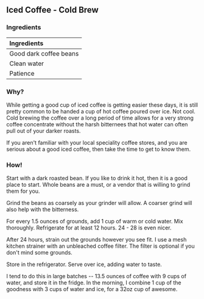 ## Iced Coffee - Cold Brew

### Ingredients

|Ingredients |
|:-----------|
| Good dark coffee beans |
| Clean water |
| Patience |

### Why?
While getting a good cup of iced coffee is getting easier these days, it is
still pretty common to be handed a cup of hot coffee poured over ice. Not cool.
Cold brewing the coffee over a long period of time allows for a very strong coffee
concentrate without the harsh bitternees that hot water can often pull out of
your darker roasts.

If you aren't familiar with your local speciality coffee stores, and you are serious
about a good iced coffee, then take the time to get to know them.

### How!
Start with a dark roasted bean. If you like to drink it hot, then it is a good
place to start. Whole beans are a must, or a vendor that is willing to grind them
for you.

Grind the beans as coarsely as your grinder will allow. A coarser grind will also
help with the bitterness.

For every 1.5 ounces of grounds, add 1 cup of warm or cold water. Mix thoroughly.
Refrigerate for at least 12 hours. 24 - 28 is even nicer.

After 24 hours, strain out the grounds however you see fit. I use a mesh kitchen strainer
with an unbleached coffee filter. The filter is optional if you don't mind some grounds.

Store in the refrigerator. Serve over ice, adding water to taste.

I tend to do this in large batches -- 13.5 ounces of coffee with 9 cups of water,
and store it in the fridge. In the morning, I combine 1 cup of the goodness with
3 cups of water and ice, for a 32oz cup of awesome.
